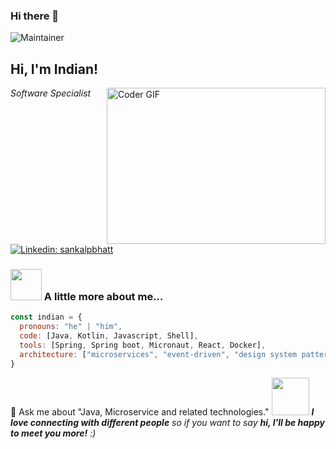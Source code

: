 ### Hi there 👋

![Maintainer](https://img.shields.io/badge/maintainer-theMaintainer-blue)
<!--
**sankalpbhatt/sankalpbhatt** is a ✨ _special_ ✨ repository because its `README.md` (this file) appears on your GitHub profile.

-->
<h2> Hi, I'm Indian! </h2>
<img align='right' alt="Coder GIF" height=250 width=350 src="https://images.squarespace-cdn.com/content/v1/5769fc401b631bab1addb2ab/1541580611624-TE64QGKRJG8SWAIUS7NS/ke17ZwdGBToddI8pDm48kPoswlzjSVMM-SxOp7CV59BZw-zPPgdn4jUwVcJE1ZvWQUxwkmyExglNqGp0IvTJZamWLI2zvYWH8K3-s_4yszcp2ryTI0HqTOaaUohrI8PI6FXy8c9PWtBlqAVlUS5izpdcIXDZqDYvprRqZ29Pw0o/coding-freak.gif" />

<p><em>Software Specialist</em></p>

[![Linkedin: sankalpbhatt](https://img.shields.io/badge/-sankalp-blue?style=flat-square&logo=Linkedin&logoColor=white&link=https://www.linkedin.com/in/sankalp-bhatt/)]([https://www.linkedin.com/in/sankalp-bhatt/])


### <img src="https://media.giphy.com/media/VgCDAzcKvsR6OM0uWg/giphy.gif" width="50"> A little more about me...  

```javascript
const indian = {
  pronouns: "he" | "him",
  code: [Java, Kotlin, Javascript, Shell],
  tools: [Spring, Spring boot, Micronaut, React, Docker],
  architecture: ["microservices", "event-driven", "design system pattern"],
}
```

💬 Ask me about "Java, Microservice and related technologies."
<img src="https://media.giphy.com/media/LnQjpWaON8nhr21vNW/giphy.gif" width="60"> <em><b>I love connecting with different people</b> so if you want to say <b>hi, I'll be happy to meet you more!</b> :)</em>



<!--

Here are some ideas to get you started:

- 🔭 I’m currently working on ...
- 🌱 I’m currently learning ...
- 👯 I’m looking to collaborate on ...
- 🤔 I’m looking for help with ...
- 💬 Ask me about ...
- 📫 How to reach me: ...
- 😄 Pronouns: ...
- ⚡ Fun fact: ...
-->
